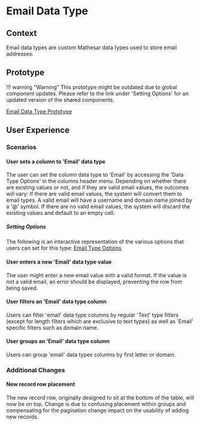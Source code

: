 # Email Data Type

## Context
Email data types are custom Mathesar data types used to store email addresses. 

## Prototype
!!! warning "Warning"
    This prototype might be outdated due to global component updates. Please refer to the link under 'Setting Options' for an updated version of the shared components.


[Email Data Type Prototype](https://www.figma.com/proto/Uaf1ntcldzK2U41Jhw6vS2/Mathesar-MVP?page-id=4260%3A37440&node-id=4270%3A39806&viewport=324%2C48%2C0.34&scaling=min-zoom&starting-point-node-id=4270%3A39806)

## User Experience
### Scenarios
#### User sets a column to 'Email' data type
The user can set the column data type to 'Email' by accessing the 'Data Type Options' in the columns header menu.
Depending on whether there are existing values or not, and if they are valid email values, the outcomes will vary:
If there are valid email values, the system will convert them to email types. A valid email will have a username and domain name joined by a '@' symbol.
If there are no valid email values, the system will discard the existing values and default to an empty cell.

##### Setting Options
The following is an interactive representation of the various options that users can set for this type:
[Email Type Options](https://www.figma.com/proto/Uaf1ntcldzK2U41Jhw6vS2/Mathesar-MVP?page-id=4260%3A37440&node-id=4317%3A50925&viewport=324%2C48%2C0.34&scaling=min-zoom&starting-point-node-id=4270%3A39806)

#### User enters a new 'Email' data type value
The user might enter a new email value with a valid format. If the value is not a valid email, an error should be displayed, preventing the row from being saved.

#### User filters an 'Email' data type column
Users can filter 'email' data type columns by regular 'Text' type filters (except for length filters which are exclusive to text types) as well as 'Email' specific filters such as domain name.

#### User groups an 'Email' data type column
Users can group 'email' data types columns by first letter or domain.


### Additional Changes
#### New record row placement
The new record row, originally designed to sit at the bottom of the table, will now be on top. Change is due to confusing placement within groups and compensating for the pagination change impact on the usability of adding new records. 